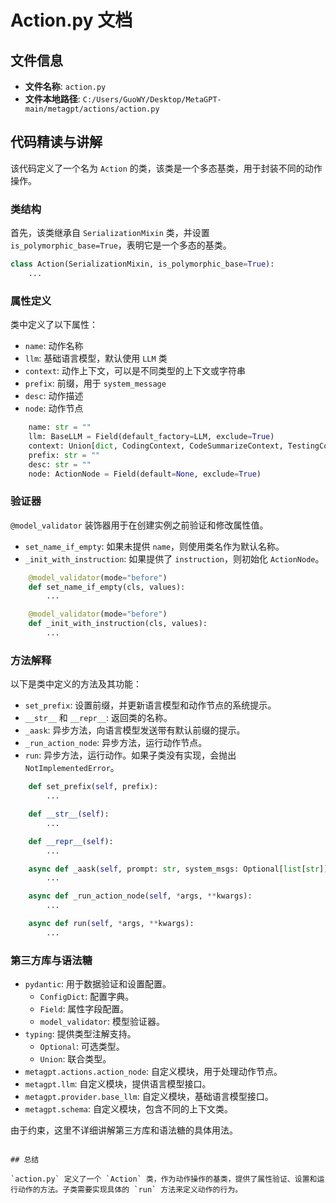
# Action.py 文档

## 文件信息
- **文件名称**: `action.py`
- **文件本地路径**: `C:/Users/GuoWY/Desktop/MetaGPT-main/metagpt/actions/action.py`

## 代码精读与讲解

该代码定义了一个名为 `Action` 的类，该类是一个多态基类，用于封装不同的动作操作。

### 类结构

首先，该类继承自 `SerializationMixin` 类，并设置 `is_polymorphic_base=True`，表明它是一个多态的基类。

```python
class Action(SerializationMixin, is_polymorphic_base=True):
    ...
```

### 属性定义

类中定义了以下属性：

- `name`: 动作名称
- `llm`: 基础语言模型，默认使用 `LLM` 类
- `context`: 动作上下文，可以是不同类型的上下文或字符串
- `prefix`: 前缀，用于 `system_message`
- `desc`: 动作描述
- `node`: 动作节点

```python
    name: str = ""
    llm: BaseLLM = Field(default_factory=LLM, exclude=True)
    context: Union[dict, CodingContext, CodeSummarizeContext, TestingContext, RunCodeContext, str, None] = ""
    prefix: str = ""
    desc: str = ""
    node: ActionNode = Field(default=None, exclude=True)
```

### 验证器

`@model_validator` 装饰器用于在创建实例之前验证和修改属性值。

- `set_name_if_empty`: 如果未提供 `name`，则使用类名作为默认名称。
- `_init_with_instruction`: 如果提供了 `instruction`，则初始化 `ActionNode`。

```python
    @model_validator(mode="before")
    def set_name_if_empty(cls, values):
        ...

    @model_validator(mode="before")
    def _init_with_instruction(cls, values):
        ...
```

### 方法解释

以下是类中定义的方法及其功能：

- `set_prefix`: 设置前缀，并更新语言模型和动作节点的系统提示。
- `__str__` 和 `__repr__`: 返回类的名称。
- `_aask`: 异步方法，向语言模型发送带有默认前缀的提示。
- `_run_action_node`: 异步方法，运行动作节点。
- `run`: 异步方法，运行动作。如果子类没有实现，会抛出 `NotImplementedError`。

```python
    def set_prefix(self, prefix):
        ...

    def __str__(self):
        ...

    def __repr__(self):
        ...

    async def _aask(self, prompt: str, system_msgs: Optional[list[str]] = None) -> str:
        ...

    async def _run_action_node(self, *args, **kwargs):
        ...

    async def run(self, *args, **kwargs):
        ...
```

### 第三方库与语法糖

- `pydantic`: 用于数据验证和设置配置。
  - `ConfigDict`: 配置字典。
  - `Field`: 属性字段配置。
  - `model_validator`: 模型验证器。
- `typing`: 提供类型注解支持。
  - `Optional`: 可选类型。
  - `Union`: 联合类型。
- `metagpt.actions.action_node`: 自定义模块，用于处理动作节点。
- `metagpt.llm`: 自定义模块，提供语言模型接口。
- `metagpt.provider.base_llm`: 自定义模块，基础语言模型接口。
- `metagpt.schema`: 自定义模块，包含不同的上下文类。

由于约束，这里不详细讲解第三方库和语法糖的具体用法。

```

## 总结

`action.py` 定义了一个 `Action` 类，作为动作操作的基类，提供了属性验证、设置和运行动作的方法。子类需要实现具体的 `run` 方法来定义动作的行为。
```
